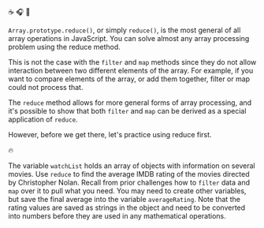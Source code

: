 :coffee: :headphones: :black_heart:

`Array.prototype.reduce()`, or simply `reduce()`, is the most general of all array operations in JavaScript. You can solve almost any array processing problem using the reduce method.

This is not the case with the `filter` and `map` methods since they do not allow interaction between two different elements of the array. For example, if you want to compare elements of the array, or add them together, filter or map could not process that.

The `reduce` method allows for more general forms of array processing, and it's possible to show that both `filter` and `map` can be derived as a special application of `reduce`.

However, before we get there, let's practice using reduce first.

:fire:

The variable `watchList` holds an array of objects with information on several movies. Use `reduce` to find the average IMDB rating of the movies directed by Christopher Nolan. Recall from prior challenges how to `filter` data and `map` over it to pull what you need. You may need to create other variables, but save the final average into the variable `averageRating`. Note that the rating values are saved as strings in the object and need to be converted into numbers before they are used in any mathematical operations.
